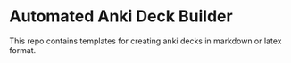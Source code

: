 # Automated Anki Deck Builder

This repo contains templates for creating anki decks in markdown or latex format.

